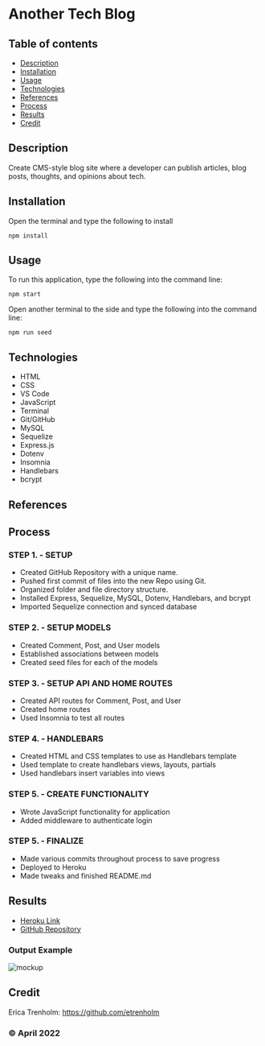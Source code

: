 # Another Tech Blog

## Table of contents
* [Description](#description)
* [Installation](#installation)
* [Usage](#usage)
* [Technologies](#technologies)
* [References](#references)
* [Process](#process)
* [Results](#results)
* [Credit](#credit)

## Description
Create CMS-style blog site where a developer can publish articles, blog posts, thoughts, and opinions about tech.

## Installation
Open the terminal and type the following to install
```
npm install
```

## Usage
To run this application, type the following into the command line:

```
npm start
``` 

Open another terminal to the side and type the following into the command line:

```
npm run seed
``` 

## Technologies
* HTML
* CSS
* VS Code
* JavaScript
* Terminal
* Git/GitHub
* MySQL
* Sequelize
* Express.js
* Dotenv
* Insomnia
* Handlebars
* bcrypt

## References

## Process
### STEP 1. - SETUP
* Created GitHub Repository with a unique name.
* Pushed first commit of files into the new Repo using Git.
* Organized folder and file directory structure.
* Installed Express, Sequelize, MySQL, Dotenv, Handlebars, and bcrypt
* Imported Sequelize connection and synced database

### STEP 2. - SETUP MODELS
* Created Comment, Post, and User models
* Established associations between models
* Created seed files for each of the models

### STEP 3. - SETUP API AND HOME ROUTES
* Created API routes for Comment, Post, and User
* Created home routes
* Used Insomnia to test all routes 

### STEP 4. - HANDLEBARS
* Created HTML and CSS templates to use as Handlebars template
* Used template to create handlebars views, layouts, partials
* Used handlebars insert variables into views

### STEP 5. - CREATE FUNCTIONALITY
* Wrote JavaScript functionality for application
* Added middleware to authenticate login

### STEP 5. - FINALIZE
* Made various commits throughout process to save progress
* Deployed to Heroku
* Made tweaks and finished README.md

## Results
* [Heroku Link]()
* [GitHub Repository](https://github.com/etrenholm/another-tech-blog)

### Output Example
![mockup]()

## Credit
Erica Trenholm: https://github.com/etrenholm

### ©️ April 2022